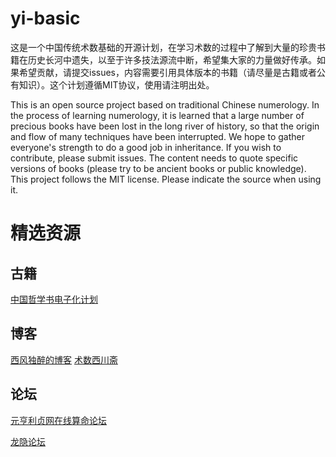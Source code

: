 # yi-basic
这是一个中国传统术数基础的开源计划，在学习术数的过程中了解到大量的珍贵书籍在历史长河中遗失，以至于许多技法源流中断，希望集大家的力量做好传承。如果希望贡献，请提交issues，内容需要引用具体版本的书籍（请尽量是古籍或者公有知识）。这个计划遵循MIT协议，使用请注明出处。

This is an open source project based on traditional Chinese numerology. In the process of learning numerology, it is learned that a large number of precious books have been lost in the long river of history, so that the origin and flow of many techniques have been interrupted. We hope to gather everyone's strength to do a good job in inheritance. If you wish to contribute, please submit issues. The content needs to quote specific versions of books (please try to be ancient books or public knowledge). This project follows the MIT license. Please indicate the source when using it.


# 精选资源

## 古籍
[中国哲学书电子化计划](https://ctext.org/zhs)

## 博客
[西风独醉的博客](https://www.xifengduzui.com/)
[术数西川斋](https://www.westflow.life/)

## 论坛
[元亨利贞网在线算命论坛](https://bbs.china95.net/)

[龙隐论坛](https://bbs.longyinok.com/forum-36-1.html)
